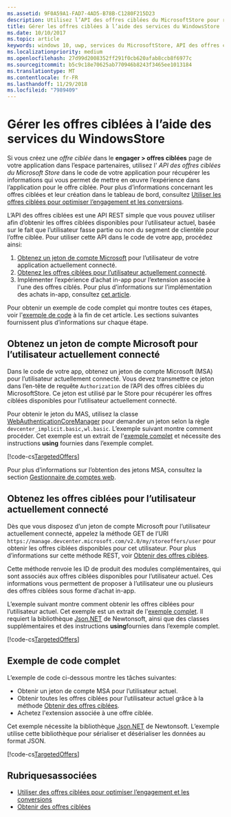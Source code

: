 ```yaml
---
ms.assetid: 9F0A59A1-FAD7-4AD5-B78B-C1280F215D23
description: Utilisez l’API des offres ciblées du MicrosoftStore pour récupérer les offres ciblées disponibles pour l'utilisateur actuel de votre app.
title: Gérer les offres ciblées à l’aide des services du WindowsStore
ms.date: 10/10/2017
ms.topic: article
keywords: windows 10, uwp, services du MicrosoftStore, API des offres ciblées du MicrosoftStore, offres ciblées
ms.localizationpriority: medium
ms.openlocfilehash: 27d99d2008352ff291f0cb620afab8ccb8f6977c
ms.sourcegitcommit: b5c9c18e70625ab770946b8243f3465ee1013184
ms.translationtype: MT
ms.contentlocale: fr-FR
ms.lasthandoff: 11/29/2018
ms.locfileid: "7989409"
---
```

# <a name="manage-targeted-offers-using-store-services"></a>Gérer les offres ciblées à l’aide des services du WindowsStore

Si vous créez une *offre ciblée* dans le **engager > offres ciblées** page de votre application dans l’espace partenaires, utilisez l' *API des offres ciblées du Microsoft Store* dans le code de votre application pour récupérer les informations qui vous permet de mettre en œuvre l’expérience dans l’application pour le offre ciblée. Pour plus d’informations concernant les offres ciblées et leur création dans le tableau de bord, consultez [Utiliser les offres ciblées pour optimiser l’engagement et les conversions](../publish/use-targeted-offers-to-maximize-engagement-and-conversions.md).

L’API des offres ciblées est une API REST simple que vous pouvez utiliser afin d’obtenir les offres ciblées disponibles pour l’utilisateur actuel, basée sur le fait que l’utilisateur fasse partie ou non du segment de clientèle pour l’offre ciblée. Pour utiliser cette API dans le code de votre app, procédez ainsi:

1.  [Obtenez un jeton de compte Microsoft](#obtain-a-microsoft-account-token) pour l’utilisateur de votre application actuellement connecté.
2.  [Obtenez les offres ciblées pour l’utilisateur actuellement connecté](#get-targeted-offers).
3.  Implémenter l’expérience d’achat in-app pour l’extension associée à l'une des offres ciblés. Pour plus d’informations sur l’implémentation des achats in-app, consultez [cet article](enable-in-app-purchases-of-apps-and-add-ons.md).

Pour obtenir un exemple de code complet qui montre toutes ces étapes, voir l'[exemple de code](#code-example) à la fin de cet article. Les sections suivantes fournissent plus d’informations sur chaque étape.

<span id="obtain-a-microsoft-account-token" />

## <a name="get-a-microsoft-account-token-for-the-current-user"></a>Obtenez un jeton de compte Microsoft pour l’utilisateur actuellement connecté

Dans le code de votre app, obtenez un jeton de compte Microsoft (MSA) pour l’utilisateur actuellement connecté. Vous devez transmettre ce jeton dans l’en-tête de requête ```Authorization``` de l’API des offres ciblées du MicrosoftStore. Ce jeton est utilisé par le Store pour récupérer les offres ciblées disponibles pour l’utilisateur actuellement connecté.

Pour obtenir le jeton du MAS, utilisez la classe [WebAuthenticationCoreManager](https://docs.microsoft.com/uwp/api/windows.security.authentication.web.core.webauthenticationcoremanager) pour demander un jeton selon la règle ```devcenter_implicit.basic,wl.basic```. L’exemple suivant montre comment procéder. Cet exemple est un extrait de l'[exemple complet](#code-example) et nécessite des instructions **using** fournies dans l’exemple complet.

[!code-cs[TargetedOffers](./code/StoreServicesExamples_TargetedOffers/cs/TargetedOffers.cs#GetMSAToken)]

Pour plus d’informations sur l’obtention des jetons MSA, consultez la section [Gestionnaire de comptes web](../security/web-account-manager.md).

<span id="get-targeted-offers" />

## <a name="get-the-targeted-offers-for-the-current-user"></a>Obtenez les offres ciblées pour l’utilisateur actuellement connecté

Dès que vous disposez d’un jeton de compte Microsoft pour l’utilisateur actuellement connecté, appelez la méthode GET de l’URI ```https://manage.devcenter.microsoft.com/v2.0/my/storeoffers/user``` pour obtenir les offres ciblées disponibles pour cet utilisateur. Pour plus d’informations sur cette méthode REST, voir [Obtenir des offres ciblées](get-targeted-offers.md).

Cette méthode renvoie les ID de produit des modules complémentaires, qui sont associés aux offres ciblées disponibles pour l’utilisateur actuel. Ces informations vous permettent de proposer à l’utilisateur une ou plusieurs des offres ciblées sous forme d’achat in-app.

L’exemple suivant montre comment obtenir les offres ciblées pour l’utilisateur actuel. Cet exemple est un extrait de l'[exemple complet](#code-example). Il requiert la bibliothèque [Json.NET](http://www.newtonsoft.com/json) de Newtonsoft, ainsi que des classes supplémentaires et des instructions **using**fournies dans l’exemple complet.

[!code-cs[TargetedOffers](./code/StoreServicesExamples_TargetedOffers/cs/TargetedOffers.cs#GetTargetedOffers)]

<span id="code-example" />

## <a name="complete-code-example"></a>Exemple de code complet

L’exemple de code ci-dessous montre les tâches suivantes:

* Obtenir un jeton de compte MSA pour l’utilisateur actuel.
* Obtenir toutes les offres ciblées pour l’utilisateur actuel grâce à la méthode [Obtenir des offres ciblées](get-targeted-offers.md).
* Achetez l'extension associée à une offre ciblée.

Cet exemple nécessite la bibliothèque [Json.NET](http://www.newtonsoft.com/json) de Newtonsoft. L’exemple utilise cette bibliothèque pour sérialiser et désérialiser les données au format JSON.

[!code-cs[TargetedOffers](./code/StoreServicesExamples_TargetedOffers/cs/TargetedOffers.cs#GetTargetedOffersSample)]

## <a name="related-topics"></a>Rubriquesassociées

* [Utiliser des offres ciblées pour optimiser l’engagement et les conversions](../publish/use-targeted-offers-to-maximize-engagement-and-conversions.md)
* [Obtenir des offres ciblées](get-targeted-offers.md)
